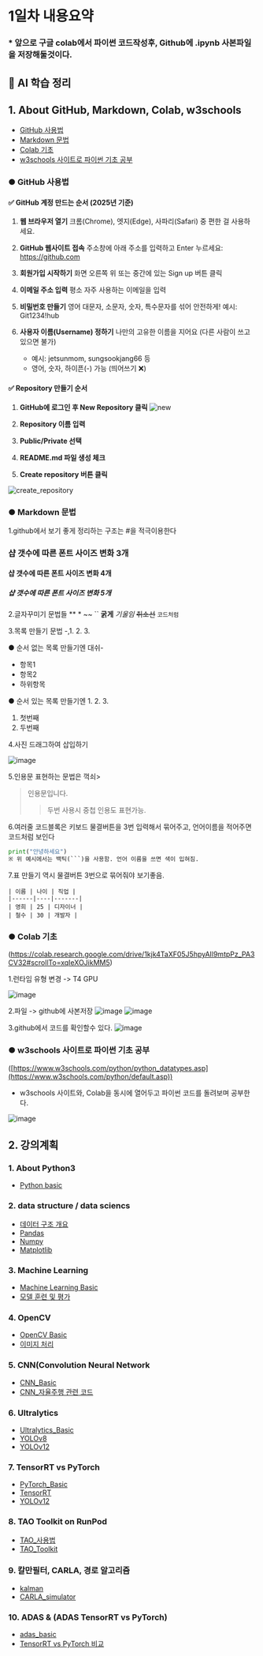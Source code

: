 # 1일차 내용요약
### * 앞으로 구글 colab에서 파이썬 코드작성후, Github에 .ipynb 사본파일을 저장해둘것이다.

## 📘 AI 학습 정리
## 1. About GitHub, Markdown, Colab, w3schools
- [GitHub 사용법](#github-사용법)
- [Markdown 문법](#markdown-문법)  
- [Colab 기초](#colab-기초)
- [w3schools 사이트로 파이썬 기초 공부](#w3schools-사이트로-파이썬-기초-공부)

### ● GitHub 사용법

#### ✅ GitHub 계정 만드는 순서 (2025년 기준)

1. **웹 브라우저 열기**
   크롬(Chrome), 엣지(Edge), 사파리(Safari) 중 편한 걸 사용하세요.

2. **GitHub 웹사이트 접속**
   주소창에 아래 주소를 입력하고 Enter 누르세요: https://github.com

3. **회원가입 시작하기**
   화면 오른쪽 위 또는 중간에 있는 Sign up 버튼 클릭

4. **이메일 주소 입력**
   평소 자주 사용하는 이메일을 입력

5. **비밀번호 만들기**
   영어 대문자, 소문자, 숫자, 특수문자를 섞어 안전하게!
   예시: Git1234!hub

6. **사용자 이름(Username) 정하기**
   나만의 고유한 이름을 지어요 (다른 사람이 쓰고 있으면 불가)
   - 예시: jetsunmom, sungsookjang66 등
   - 영어, 숫자, 하이픈(-) 가능 (띄어쓰기 ❌)

#### ✅ Repository 만들기 순서

1. **GitHub에 로그인 후 New Repository 클릭**
   ![new](https://github.com/user-attachments/assets/3481a680-f677-403b-be8c-1fe59d5aa7cb)

2. **Repository 이름 입력**
3. **Public/Private 선택**
4. **README.md 파일 생성 체크**
5. **Create repository 버튼 클릭**
   
![create_repository](https://github.com/user-attachments/assets/8c2eb16b-8dfc-465a-88cd-d35770d12df0)

### ● Markdown 문법
1.github에서 보기 좋게 정리하는 구조는 #을 적극이용한다
### 샵 갯수에 따른 폰트 사이즈 변화 3개
#### 샵 갯수에 따른 폰트 사이즈 변화 4개
##### 샵 갯수에 따른 폰트 사이즈 변화 5개

2.글자꾸미기 문법들 ** * ~~ ``
**굵게**
*기울임*
~~취소선~~
`코드처럼`

3.목록 만들기 문법 -,1. 2. 3.

● 순서 없는 목록 만들기엔 대쉬-
- 항목1
- 항목2
- 하위항목

● 순서 있는 목록 만들기엔 1. 2. 3.
1. 첫번째
2. 두번째

4.사진 드래그하여 삽입하기

![image](https://github.com/user-attachments/assets/26d7a201-9823-46b1-9586-810fcaa3291a)

5.인용문 표현하는 문법은 꺽쇠>
> 인용문입니다.
>> 두번 사용시 중첩 인용도 표현가능.

6.여러줄 코드블록은 키보드 물결버튼을 3번 입력해서 묶어주고, 언어이름을 적어주면 코드처럼 보인다
```python
print("안녕하세요")
※ 위 예시에서는 백틱(```)을 사용함. 언어 이름을 쓰면 색이 입혀짐.
```

7.표 만들기 역시 물결버튼 3번으로 묶어줘야 보기좋음.
```
| 이름 | 나이 | 직업 |
|------|----|-------|
| 영희 | 25 | 디자이너 |
| 철수 | 30 | 개발자 |
```

### ● Colab 기초  
(https://colab.research.google.com/drive/1kjk4TaXF05J5hpyAIl9mtpPz_PA3CV32#scrollTo=xqIeXOJikMM5)

1.런타임 유형 변경 -> T4 GPU

   ![image](https://github.com/user-attachments/assets/30e8abfa-d3a3-4a85-825b-386c18565fcb)

2.파일 -> github에 사본저장
   ![image](https://github.com/user-attachments/assets/1c65bc29-fc70-4cde-baa2-821e154ba52d)
   ![image](https://github.com/user-attachments/assets/f95321fc-3a20-4b8b-aeca-ece22ef900d8)

3.github에서 코드를 확인할수 있다.
   ![image](https://github.com/user-attachments/assets/e6b67e8a-d4e5-412b-bfc3-173e2a9ad6b1)

### ● w3schools 사이트로 파이썬 기초 공부
([https://www.w3schools.com/python/python_datatypes.asp](https://www.w3schools.com/python/default.asp))

- w3schools 사이트와, Colab을 동시에 열어두고 파이썬 코드를 돌려보며 공부한다.

![image](https://github.com/user-attachments/assets/983dd1cb-e0c5-404e-ae17-96491786a340)


## 2. 강의계획
### 1. About Python3
- [Python basic](./docs/python3.md)

### 2. data structure / data sciencs
- [데이터 구조 개요](./data_structures.md)
- [Pandas](./pandas.md)
- [Numpy](./numpy.md)
- [Matplotlib](./Matplotlib.md)

### 3. Machine Learning
- [Machine Learning Basic](./ml_basic.md)
- [모델 훈련 및 평가](./ml_test.md)

### 4. OpenCV
- [OpenCV Basic](./OpenCV_basic.md)
- [이미지 처리](./image_test.md)

### 5. CNN(Convolution Neural Network
- [CNN_Basic](./CNN_basic.md)
- [CNN_자율주행 관련 코드](./cnn_test.md)

### 6. Ultralytics
- [Ultralytics_Basic](./Ultralytics_basic.md)
- [YOLOv8](./YOLOv8_test.md)
- [YOLOv12](./YOLOv12_test.md)
  
### 7. TensorRT vs PyTorch 
- [PyTorch_Basic](./PyTorch_basic.md)
- [TensorRT](./TensorRT_test.md)
- [YOLOv12](./YOLOv12_test.md)

### 8. TAO Toolkit on RunPod
- [TAO_사용법](.TAO_install.md)
- [TAO_Toolkit](.TAO_Toolkit.md)

### 9. 칼만필터, CARLA, 경로 알고리즘
- [kalman](.kalman.md)
- [CARLA_simulator](.CARLA.md)

### 10. ADAS & (ADAS TensorRT vs PyTorch)
- [adas_basic](.adas_basic.md)
- [TensorRT vs PyTorch 비교](.vs.md)
